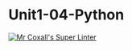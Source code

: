 # Unit1-04-Python
[![Mr Coxall's Super Linter](https://github.com/ICS3U-Programming-Kent-Gatera/Unit1-04-Python/workflows/Mr%20Coxall's%20Super%20Linter/badge.svg)](https://github.com/ICS3U-Programming-Kent-Gatera/Unit1-04-Python/actions/)
